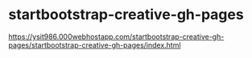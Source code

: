 # startbootstrap-creative-gh-pages

https://ysit986.000webhostapp.com/startbootstrap-creative-gh-pages/startbootstrap-creative-gh-pages/index.html
